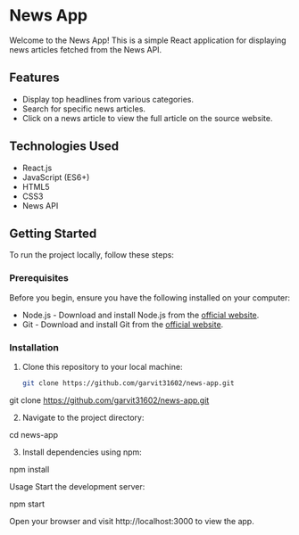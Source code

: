 # News App

Welcome to the News App! This is a simple React application for displaying news articles fetched from the News API.

## Features

- Display top headlines from various categories.
- Search for specific news articles.
- Click on a news article to view the full article on the source website.

## Technologies Used

- React.js
- JavaScript (ES6+)
- HTML5
- CSS3
- News API

## Getting Started

To run the project locally, follow these steps:

### Prerequisites

Before you begin, ensure you have the following installed on your computer:

- Node.js - Download and install Node.js from the [official website](https://nodejs.org).
- Git - Download and install Git from the [official website](https://git-scm.com).

### Installation

1. Clone this repository to your local machine:

   ```bash
   git clone https://github.com/garvit31602/news-app.git
git clone https://github.com/garvit31602/news-app.git

2. Navigate to the project directory:

cd news-app

3. Install dependencies using npm:

npm install

Usage
Start the development server:

npm start

Open your browser and visit http://localhost:3000 to view the app.
